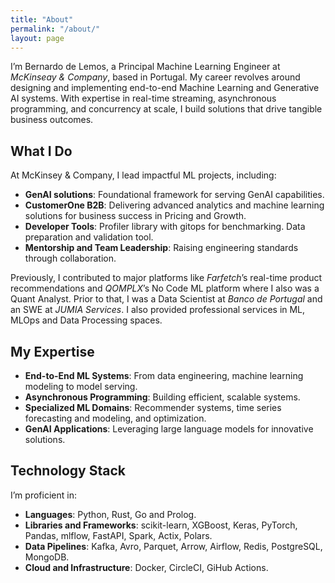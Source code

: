 ```yaml
---
title: "About"
permalink: "/about/"
layout: page
---
```


I’m Bernardo de Lemos, a Principal Machine Learning Engineer at _McKinseay & Company_, based in Portugal. My career revolves around designing and implementing end-to-end Machine Learning and Generative AI systems. With expertise in real-time streaming, asynchronous programming, and concurrency at scale, I build solutions that drive tangible business outcomes.

## What I Do
At McKinsey & Company, I lead impactful ML projects, including:
- **GenAI solutions**: Foundational framework for serving GenAI capabilities.
- **CustomerOne B2B**: Delivering advanced analytics and machine learning solutions for business success in Pricing and Growth.
- **Developer Tools**: Profiler library with gitops for benchmarking. Data preparation and validation tool.
- **Mentorship and Team Leadership**: Raising engineering standards through collaboration.

Previously, I contributed to major platforms like _Farfetch_’s real-time product recommendations and _QOMPLX_’s No Code ML platform where I also was a Quant Analyst. Prior to that, I was a Data Scientist at _Banco de Portugal_ and an SWE at _JUMIA Services_. I also provided professional services in ML, MLOps and Data Processing spaces.

## My Expertise
- **End-to-End ML Systems**: From data engineering, machine learning modeling to model serving.
- **Asynchronous Programming**: Building efficient, scalable systems.
- **Specialized ML Domains**: Recommender systems, time series forecasting and modeling, and optimization.
- **GenAI Applications**: Leveraging large language models for innovative solutions.

## Technology Stack
I’m proficient in:
- **Languages**: Python, Rust, Go and Prolog.
- **Libraries and Frameworks**: scikit-learn, XGBoost, Keras, PyTorch, Pandas, mlflow, FastAPI, Spark, Actix, Polars.
- **Data Pipelines**: Kafka, Avro, Parquet, Arrow, Airflow, Redis, PostgreSQL, MongoDB.
- **Cloud and Infrastructure**: Docker, CircleCI, GiHub Actions.
